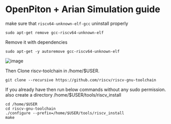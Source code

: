 # OpenPiton + Arian Simulation guide

make sure that `riscv64-unknown-elf-gcc` uninstall properly

```
sudo apt-get remove gcc-riscv64-unknown-elf

```
Remove it with dependencies
```
sudo apt-get -y autoremove gcc-riscv64-unknown-elf
```

![image](https://user-images.githubusercontent.com/81433387/187080350-7b4cba08-0e42-4c1d-a3fe-27eb20181e72.png)

Then Clone riscv-toolchain in /home/$USER. 
```
git clone --recursive https://github.com/riscv/riscv-gnu-toolchain
```

If you already have then run below commands without any sudo permission. also create a directory /home/$USER/tools/riscv_install

```
cd /home/$USER
cd riscv-gnu-toolchain
./configure --prefix=/home/$USER/tools/riscv_install
make
```
